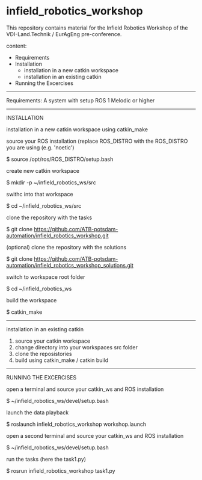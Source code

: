 # infield_robotics_workshop
This repository contains material for the Infield Robotics Workshop of the VDI-Land.Technik / EurAgEng pre-conference.

content: 
- Requirements
- Installation
  - installation in a new catkin workspace
  - installation in an existing catkin
- Running the Excercises


-------------------------------------------------------------------------------------

Requirements: A system with setup ROS 1 Melodic or higher

-------------------------------------------------------------------------------------

INSTALLATION

installation in a new catkin workspace using catkin_make

source your ROS installation (replace ROS_DISTRO with the ROS_DISTRO you are using (e.g. 'noetic')

$ source /opt/ros/ROS_DISTRO/setup.bash

create new catkin workspace

$ mkdir -p ~/infield_robotics_ws/src

swithc into that workspace

$ cd ~/infield_robotics_ws/src

clone the repository with the tasks

$ git clone https://github.com/ATB-potsdam-automation/infield_robotics_workshop.git

(optional) clone the repository with the solutions

$ git clone https://github.com/ATB-potsdam-automation/infield_robotics_workshop_solutions.git

switch to workspace root folder

$ cd ~/infield_robotics_ws

build the workspace

$ catkin_make

--------------------

installation in an existing catkin

1. source your catkin workspace
2. change directory into your workspaces src folder
3. clone the reposistories
4. build using catkin_make / catkin build

-------------------------------------------------------------------------------------

RUNNING THE EXCERCISES

open a terminal and source your catkin_ws and ROS installation 

$ ~/infield_robotics_ws/devel/setup.bash

launch the data playback

$ roslaunch infield_robotics_workshop workshop.launch

open a second terminal and source your catkin_ws and ROS installation 

$ ~/infield_robotics_ws/devel/setup.bash

run the tasks (here the task1.py)

$ rosrun infield_robotics_workshop task1.py

